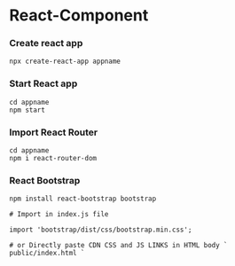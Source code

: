 # React-Component
### Create react app
```
npx create-react-app appname
```
### Start React app
```
cd appname
npm start
```
### Import React Router
```
cd appname
npm i react-router-dom
```
### React Bootstrap
```
npm install react-bootstrap bootstrap
```
```
# Import in index.js file

import 'bootstrap/dist/css/bootstrap.min.css';

# or Directly paste CDN CSS and JS LINKS in HTML body ` public/index.html `

```

